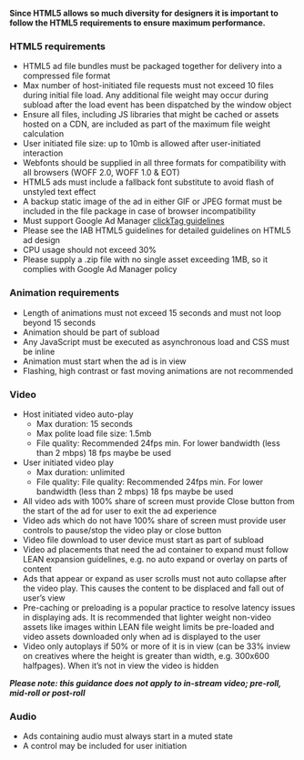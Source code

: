 **Since HTML5 allows so much diversity for designers it is important to follow the HTML5 requirements to ensure maximum performance.**

### HTML5 requirements

- HTML5 ad file bundles must be packaged together for delivery into a compressed file format
- Max number of host-initiated file requests must not exceed 10 files during initial file load. Any additional file weight may occur during subload after the load event has been dispatched by the window object
- Ensure all files, including JS libraries that might be cached or assets hosted on a CDN, are included as part of the maximum file weight calculation
- User initiated file size: up to 10mb is allowed after user-initiated interaction
- Webfonts should be supplied in all three formats for compatibility with all browsers (WOFF 2.0, WOFF 1.0 & EOT)
- HTML5 ads must include a fallback font substitute to avoid flash of unstyled text effect
- A backup static image of the ad in either GIF or JPEG format must be included in the file package in case of browser incompatibility
- Must support Google Ad Manager <a href="https://support.google.com/admanager/answer/7046799?hl=en" target="_blank">clickTag guidelines</a>
- Please see the IAB HTML5 guidelines for detailed guidelines on HTML5 ad design
- CPU usage should not exceed 30%
- Please supply a .zip file with no single asset exceeding 1MB, so it complies with Google Ad Manager policy

### Animation requirements

- Length of animations must not exceed 15 seconds and must not loop beyond 15 seconds
- Animation should be part of subload
- Any JavaScript must be executed as asynchronous load and CSS must be inline
- Animation must start when the ad is in view
- Flashing, high contrast or fast moving animations are not recommended

<h3 id="video-specs">Video</h3>

- Host initiated video auto-play
  - Max duration: 15 seconds
  - Max polite load file size: 1.5mb
  - File quality: Recommended 24fps min. For lower bandwidth (less than 2 mbps) 18 fps maybe be used
- User initiated video play
  - Max duration: unlimited
  - File quality: File quality: Recommended 24fps min. For lower bandwidth (less than 2 mbps) 18 fps maybe be used
- All video ads with 100% share of screen must provide Close button from the start of the ad for user to exit the ad experience
- Video ads which do not have 100% share of screen must provide user controls to pause/stop the video play or close button
- Video file download to user device must start as part of subload
- Video ad placements that need the ad container to expand must follow LEAN expansion guidelines, e.g. no auto expand or overlay on parts of content
- Ads that appear or expand as user scrolls must not auto collapse after the video play. This causes the content to be displaced and fall out of user’s view
- Pre-caching or preloading is a popular practice to resolve latency issues in displaying ads. It is recommended that lighter weight non-video assets like images within LEAN file weight limits be pre-loaded and video assets downloaded only when ad is displayed to the user
- Video only autoplays if 50% or more of it is in view (can be 33% inview on creatives where the height is greater than width, e.g. 300x600 halfpages). When it’s not in view the video is hidden

**_Please note: this guidance does not apply to in-stream video; pre-roll, mid-roll or post-roll_**

### Audio

- Ads containing audio must always start in a muted state
- A control may be included for user initiation
